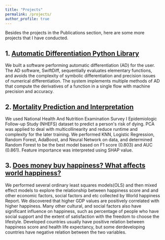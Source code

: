 ```yaml
---
title: "Projects"
permalink: /projects/
author_profile: true
---
```


Besides the projects in the Publications section, here are some more projects that I have conducted.  

## 1. [Automatic Differentiation Python Library](https://github.com/cs107-swiftdiff/cs107-FinalProject)

We built a software performing automatic differentiation (AD) for the user. The AD software, SwiftDiff, sequentially evaluates elementary functions, and avoids the complexity of symbolic differentiation and precision issues of numerical differentiation. The system implements multiple methods of AD that compute the derivatives of a function in a single flow with machine precision and accuracy.

## 2. [Mortality Prediction and Interpretation](files/Mortality.pdf)

We used National Health And Nutrition Examination Survey I Epidemiologic Follow-up Study (NHEFS) dataset to predict a person's risk of dying. PCA was applied to deal with multicollinearity and reduce runtime and complexity for the later training. We performed KNN, Logistic Regression, Random Forest, AdaBoost, and Neural Network on data, and determined Random Forest to be the best model based on F1 score (0.803) and AUC (0.861). Feature importance was interpreted using SHAP value.

## 3. [Does money buy happiness? What affects world happiness?](/files/STAT139_Final.pdf) 

We performed several ordinary least squares models(OLS) and then mixed effect models to explore the relationship between happiness score and and other economic factors, social factors and etc collected by World happiness Report. We discovered that higher GDP values are positively correlated with higher happiness. Many other cultural, and social factors also have significant influence on happiness, such as percentage of people who have social support and the extent of satisfaction with the freedom to choose the lifestyle. Developed countries usually have positive relation between happiness score and health life expectancy, but some derdeveloping countries have negative relation between the two variables. 


